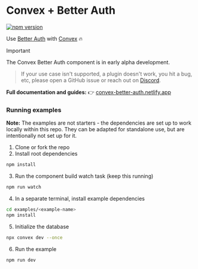 # Convex + Better Auth

[![npm version](https://badge.fury.io/js/@convex-dev%2Fbetter-auth.svg)](https://badge.fury.io/js/@convex-dev/better-auth)

<!-- START: Include on https://convex.dev/components -->

Use [Better Auth](https://better-auth.com) with [Convex](https://www.convex.dev)
🔥

> [!IMPORTANT]
> The Convex Better Auth component is in early alpha development.

> If your use case isn't supported, a plugin doesn't work, you hit a bug, etc, please open a GitHub issue or reach out on [Discord](https://discord.gg/convex).

**Full documentation and guides:**
👉 [convex-better-auth.netlify.app](https://convex-better-auth.netlify.app)

### Running examples

**Note:** The examples are not starters - the dependencies are set up to work
locally within this repo. They can be adapted for standalone use, but are
intentionally not set up for it.

1. Clone or fork the repo
2. Install root dependencies

```bash
npm install
```

3. Run the component build watch task (keep this running)

```bash
npm run watch
```

4. In a separate terminal, install example dependencies

```bash
cd examples/<example-name>
npm install
```

5. Initialize the database

```bash
npx convex dev --once
```

6. Run the example

```bash
npm run dev
```

<!-- END: Include on https://convex.dev/components -->
